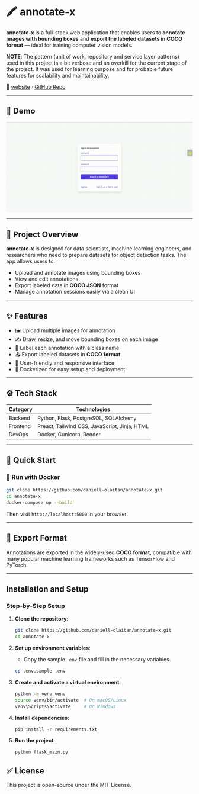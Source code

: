 # 🖍️ annotate-x

**annotate-x** is a full-stack web application that enables users to **annotate images with bounding boxes** and **export the labeled datasets in COCO format** — ideal for training computer vision models.

**NOTE**: The pattern (unit of work, repository and service layer patterns) used in this project is a bit verbose and an overkill for the current stage of the project. It was used for learning purpose and for probable future features for scalability and maintainability.


🔗 [website](https://annotate-x.onrender.com) · [GitHub Repo](https://github.com/daniell-olaitan/annotate-x)

---

## 📸 Demo 

![Demo](demo.gif)

---

## 📌 Project Overview

**annotate-x** is designed for data scientists, machine learning engineers, and researchers who need to prepare datasets for object detection tasks. The app allows users to:

- Upload and annotate images using bounding boxes
- View and edit annotations
- Export labeled data in **COCO JSON** format
- Manage annotation sessions easily via a clean UI

---

## ✨ Features

- 🖼️ Upload multiple images for annotation
- ✍️ Draw, resize, and move bounding boxes on each image
- 🧠 Label each annotation with a class name
- 📤 Export labeled datasets in **COCO format**
- 🔐 User-friendly and responsive interface
- 🐳 Dockerized for easy setup and deployment

---

## ⚙️ Tech Stack

| Category     | Technologies                                 |
|--------------|----------------------------------------------|
| Backend      | Python, Flask, PostgreSQL, SQLAlchemy        |
| Frontend     | Preact, Tailwind CSS, JavaScript, Jinja, HTML|
| DevOps       | Docker, Gunicorn, Render                     |

---

## 🚀 Quick Start

### 🐳 Run with Docker

```bash
git clone https://github.com/daniell-olaitan/annotate-x.git
cd annotate-x
docker-compose up --build
````

Then visit `http://localhost:5000` in your browser.

---

## 📂 Export Format

Annotations are exported in the widely-used **COCO format**, compatible with many popular machine learning frameworks such as TensorFlow and PyTorch.

---

## Installation and Setup

### Step-by-Step Setup

1. **Clone the repository**:
   ```bash
   git clone https://github.com/daniell-olaitan/annotate-x.git
   cd annotate-x
   ```

2. **Set up environment variables**:
   - Copy the sample `.env` file and fill in the necessary variables.
   ```bash
   cp .env.sample .env
   ```

3. **Create and activate a virtual environment**:
   ```bash
   python -m venv venv
   source venv/bin/activate  # On macOS/Linux
   venv\Scripts\activate     # On Windows
   ```

4. **Install dependencies**:
   ```bash
   pip install -r requirements.txt
   ```

5. **Run the project**:
   ```bash
   python flask_main.py
   ```

## ✅ License

This project is open-source under the MIT License.

```
